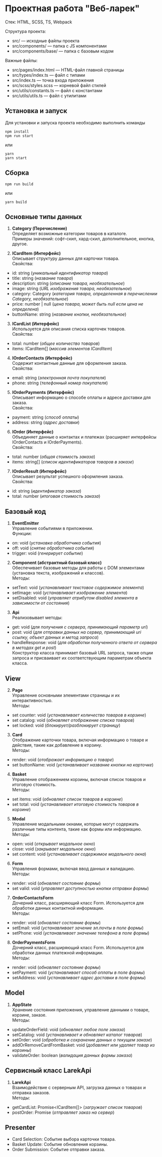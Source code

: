 # Проектная работа "Веб-ларек"

Стек: HTML, SCSS, TS, Webpack

Структура проекта:
- src/ — исходные файлы проекта
- src/components/ — папка с JS компонентами
- src/components/base/ — папка с базовым кодом

Важные файлы:
- src/pages/index.html — HTML-файл главной страницы
- src/types/index.ts — файл с типами
- src/index.ts — точка входа приложения
- src/scss/styles.scss — корневой файл стилей
- src/utils/constants.ts — файл с константами
- src/utils/utils.ts — файл с утилитами

## Установка и запуск
Для установки и запуска проекта необходимо выполнить команды

```
npm install
npm run start
```

или

```
yarn
yarn start
```
## Сборка

```
npm run build
```

или

```
yarn build
```

## Основные типы данных

1. **Category (Перечисление)**  
Определяет возможные категории товаров в каталоге.  
Примеры значений: софт-скил, хард-скил, дополнительное, кнопка, другое.


2. **ICardItem (Интерфейс)**  
Описывает структуру данных для карточки товара.  
Свойства:
- id: string (*уникальный идентификатор товара*)
- title: string (*название товара*)
- description: string (*описание товара, необязательное*)
- image: string (*URL изображения товара, необязательное*)
- category: Category (*категория товара, определенная в перечислении Category, необязательное*)
- price: number | null (*цена товара, может быть null если цена не определена*)
- buttonName: string (*название кнопки, необязательное*)


3. **ICardList (Интерфейс)**  
Используется для описания списка карточек товаров.  
Свойства:
- total: number (*общее количество товаров*)
- items: ICardItem[] (*массив элементов ICardItem*)


4. **IOrderContacts (Интерфейс)**  
Содержит контактные данные для оформления заказа.  
Свойства:
- email: string (*электронная почта покупателя*)
- phone: string (*телефонный номер покупателя*)


5. **IOrderPayments (Интерфейс)**  
Описывает информацию о способе оплаты и адресе доставки для заказа.  
Свойства:
- payment: string (*способ оплаты*)
- address: string (*адрес доставки*)


6. **IOrder (Интерфейс)**  
Объединяет данные о контактах и платежах (расширяет интерфейсы IOrderContacts и IOrderPayments).  
Свойства:
- total: number (*общая стоимость заказа*)
- items: string[] (*список идентификаторов товаров в заказе*)


7. **IOrderResult (Интерфейс)**  
Описывает результат успешного оформления заказа.  
Свойства:
- id: string (*идентификатор заказа*)
- total: number (*итоговая стоимость заказа*)



## Базовый код

1. **EventEmitter**  
Управление событиями в приложении.  
Функции:
- on: void (*установка обработчика события*)
- off: void (*снятие обработчика события*)
- trigger: void (*генерирует событие*)


2. **Component<T> (абстрактный базовый класс)**  
Обеспечивает базовые методы для работы с DOM элементами (установка текста, изображений и классов).  
Методы:
- setText: void (*устанавливает текстовое содержимое элемента*)
- setImage: void (*устанавливает изображение элемента*)
- setDisabled: void (*управляет атрибутом disabled элемента в зависимости от состояния*)


3. **Api**  
Реализовывает методы:
- get: void (*для получения с сервера, принимающий параметр uri*)
- post: void (*для отправки данных на сервер, принимающий uri ссылку, объект данных и метод запроса*)
- handleResponse: void (*для обработки полученного ответа от сервера в методах get и post*)  
Конструктор класса принимает базовый URL запроса, также опции запроса и присваивает их соответствующим параметрам объекта класса.



## View

2. **Page**  
Управление основными элементами страницы и их интерактивностью.  
Методы:
- set counter: void (*устанавливает количество товаров в корзине*)
- set catalog: void (*обновляет отображение списка товаров*)
- set locked: void (*блокирует/разблокирует страницу*)


3. **Card**  
Отображение карточки товара, включая информацию о товаре и действия, такие как добавление в корзину.  
Методы:
- render: void (*отображает информацию о товаре*)
- set buttonName: void (*устанавливает название кнопки на карточке*)


4. **Basket**  
Управление отображением корзины, включая список товаров и итоговую стоимость.  
Методы:
- set items: void (*обновляет список товаров в корзине*)
- set total: void (*устанавливает итоговую стоимость товаров в корзине*)


5. **Modal**  
Управление модальными окнами, которые могут содержать различные типы контента, такие как формы или информацию.  
Методы:
- open: void (*открывает модальное окно*)
- close: void (*закрывает модальное окно*)
- set content: void (*устанавливает содержимое модального окна*)


6. **Form<T>**  
Управления формами, включая ввод данных и валидацию.  
Методы:
- render: void (*обновляет состояние формы*)
- set valid: void (*управляет доступностью кнопки отправки формы*)


7. **OrderContactsForm**  
Дочерний класс, расширяющий класс Form. Используется для обработки данных контактной информации.  
Методы:
- render: void (*обновляет состояние формы*)
- setEmail: void (*устанавливает зачение эл.почты в поле формы*)
- setPhone: void (*устанавливает значение телефона в поле формы*)


8. **OrderPaymentsForm**  
Дочерний класс, расширяющий класс Form. Используется для обработки данных платежной информации.  
Методы:
- render: void (*обновляет состояние формы*)
- setPayment: void (*устанавливает способ оплаты в поле формы*)
- setAddress: void (*устанавливает адрес доставки в поле формы*)



## Model

1. **AppState**  
Хранение состояния приложения, управление данными о товаре, корзине, заказе.  
Методы:
- updateOrderField: void (*обновляет любое поле заказа*)
- setCatalog: void (*устанавливает и обновляет каталог товаров*)
- setOrder: void (*обработка и сохранение данных о текущем заказе*)
- addOrRemoveCardFromBasket: void (*добавляет или удаляет товар из корзины*)
- validateOrder: boolean (*валидация данных формы заказа*)



## Сервисный класс LarekApi

1. **LarekApi**  
Взаимодействие с серверным API, загрузка данных о товарах и отправка заказов.  
Методы:
- getCardList: Promise<ICardItem[]> (*загружает список товаров*)
- postOrder: Promise<IOrderResult> (*отправляет заказ на сервер*)



## Presenter

- Card Selection: Событие выбора карточки товара.
- Basket Update: Событие обновления корзины.
- Order Submission: Событие отправки заказа.
